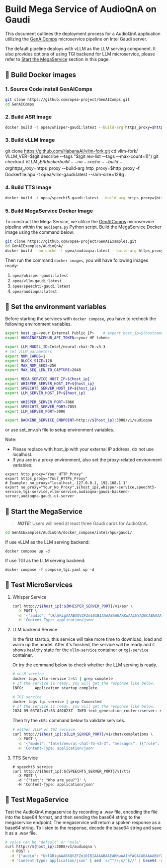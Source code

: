 # Build Mega Service of AudioQnA on Gaudi

This document outlines the deployment process for a AudioQnA application utilizing the [GenAIComps](https://github.com/opea-project/GenAIComps.git) microservice pipeline on Intel Gaudi server.

The default pipeline deploys with vLLM as the LLM serving component. It also provides options of using TGI backend for LLM microservice, please refer to [Start the MegaService](#-start-the-megaservice) section in this page.

## 🚀 Build Docker images

### 1. Source Code install GenAIComps

```bash
git clone https://github.com/opea-project/GenAIComps.git
cd GenAIComps
```

### 2. Build ASR Image

```bash
docker build -t opea/whisper-gaudi:latest --build-arg https_proxy=$https_proxy --build-arg http_proxy=$http_proxy -f comps/asr/src/integrations/dependency/whisper/Dockerfile.intel_hpu .
```

### 3. Build vLLM Image

git clone https://github.com/HabanaAI/vllm-fork.git
cd vllm-fork/
VLLM_VER=$(git describe --tags "$(git rev-list --tags --max-count=1)")
git checkout ${VLLM_VER}
docker build --no-cache --build-arg https_proxy=$https_proxy --build-arg http_proxy=$http_proxy -f Dockerfile.hpu -t opea/vllm-gaudi:latest --shm-size=128g .

### 4. Build TTS Image

```bash
docker build -t opea/speecht5-gaudi:latest --build-arg https_proxy=$https_proxy --build-arg http_proxy=$http_proxy -f comps/tts/src/integrations/dependency/speecht5/Dockerfile.intel_hpu .
```

### 5. Build MegaService Docker Image

To construct the Mega Service, we utilize the [GenAIComps](https://github.com/opea-project/GenAIComps.git) microservice pipeline within the `audioqna.py` Python script. Build the MegaService Docker image using the command below:

```bash
git clone https://github.com/opea-project/GenAIExamples.git
cd GenAIExamples/AudioQnA/
docker build --no-cache -t opea/audioqna:latest --build-arg https_proxy=$https_proxy --build-arg http_proxy=$http_proxy -f Dockerfile .
```

Then run the command `docker images`, you will have following images ready:

1. `opea/whisper-gaudi:latest`
2. `opea/vllm-gaudi:latest`
3. `opea/speecht5-gaudi:latest`
4. `opea/audioqna:latest`

## 🚀 Set the environment variables

Before starting the services with `docker compose`, you have to recheck the following environment variables.

```bash
export host_ip=<your External Public IP>    # export host_ip=$(hostname -I | awk '{print $1}')
export HUGGINGFACEHUB_API_TOKEN=<your HF token>

export LLM_MODEL_ID=Intel/neural-chat-7b-v3-3
# set vLLM parameters
export NUM_CARDS=1
export BLOCK_SIZE=128
export MAX_NUM_SEQS=256
export MAX_SEQ_LEN_TO_CAPTURE=2048

export MEGA_SERVICE_HOST_IP=${host_ip}
export WHISPER_SERVER_HOST_IP=${host_ip}
export SPEECHT5_SERVER_HOST_IP=${host_ip}
export LLM_SERVER_HOST_IP=${host_ip}

export WHISPER_SERVER_PORT=7066
export SPEECHT5_SERVER_PORT=7055
export LLM_SERVER_PORT=3006

export BACKEND_SERVICE_ENDPOINT=http://${host_ip}:3008/v1/audioqna
```

or use set_env.sh file to setup environment variables.

Note: 
- Please replace with host_ip with your external IP address, do not use localhost.
- If you are in a proxy environment, also set the proxy-related environment variables:

```
export http_proxy="Your_HTTP_Proxy"
export https_proxy="Your_HTTPs_Proxy"
# Example: no_proxy="localhost, 127.0.0.1, 192.168.1.1"
export no_proxy="Your_No_Proxy",${host_ip},whisper-service,speecht5-service,tgi-service,vllm-service,audioqna-gaudi-backend-server,audioqna-gaudi-ui-server
```


## 🚀 Start the MegaService

> **_NOTE:_** Users will need at least three Gaudi cards for AudioQnA.

```bash
cd GenAIExamples/AudioQnA/docker_compose/intel/hpu/gaudi/
```

If use vLLM as the LLM serving backend:
```
docker compose up -d
```

If use TGI as the LLM serving backend:
```
docker compose -f compose_tgi.yaml up -d
```

## 🚀 Test MicroServices

1. Whisper Service

   ```bash
   curl http://${host_ip}:${WHISPER_SERVER_PORT}/v1/asr \
     -X POST \
     -d '{"audio": "UklGRigAAABXQVZFZm10IBIAAAABAAEARKwAAIhYAQACABAAAABkYXRhAgAAAAEA"}' \
     -H 'Content-Type: application/json'
   ```

2. LLM backend Service

   In the first startup, this service will take more time to download, load and warm up the model. After it's finished, the service will be ready and it shows `healthy` state for the `vllm-service` container or `tgi-service` container.

   Or try the command below to check whether the LLM serving is ready.

   ```bash
   # vLLM service
   docker logs vllm-service 2>&1 | grep complete
   # If the service is ready, you will get the response like below.
   INFO:     Application startup complete.
   ```

   ```bash
   # TGI service
   docker logs tgi-service | grep Connected
   # If the service is ready, you will get the response like below.
   2024-09-03T02:47:53.402023Z  INFO text_generation_router::server: router/src/server.rs:2311: Connected
   ```

   Then try the `cURL` command below to validate services.

   ```bash
   # either vLLM or TGI service
   curl http://${host_ip}:${LLM_SERVER_PORT}/v1/chat/completions \
     -X POST \
     -d '{"model": "Intel/neural-chat-7b-v3-3", "messages": [{"role": "user", "content": "What is Deep Learning?"}], "max_tokens":17}' \
     -H 'Content-Type: application/json'
   ```

3. TTS Service

   ```
   # speecht5 service
   curl http://${host_ip}:${SPEECHT5_SERVER_PORT}/v1/tts
     -X POST \
     -d '{"text": "Who are you?"}' \
     -H 'Content-Type: application/json'
   ```


## 🚀 Test MegaService

Test the AudioQnA megaservice by recording a .wav file, encoding the file into the base64 format, and then sending the
base64 string to the megaservice endpoint. The megaservice will return a spoken response as a base64 string. To listen
to the response, decode the base64 string and save it as a .wav file.

```bash
# voice can be "default" or "male"
curl http://${host_ip}:3008/v1/audioqna \
  -X POST \
  -d '{"audio": "UklGRigAAABXQVZFZm10IBIAAAABAAEARKwAAIhYAQACABAAAABkYXRhAgAAAAEA", "max_tokens":64, "voice":"default"}' \
  -H 'Content-Type: application/json' | sed 's/^"//;s/"$//' | base64 -d > output.wav
```
